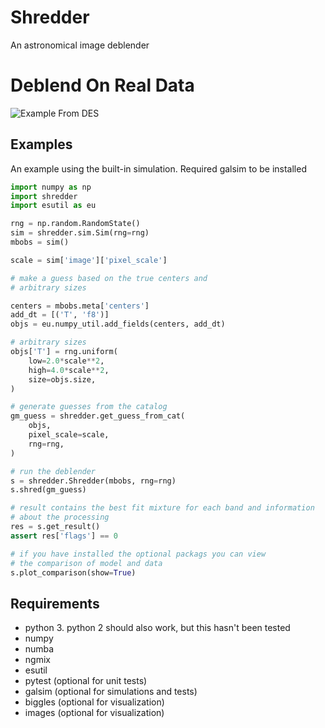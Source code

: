 # Shredder
An astronomical image deblender

# Deblend On Real Data

![Example From DES](https://raw.githubusercontent.com/esheldon/shredder/master/data/example-blend01.png)

## Examples

An example using the built-in simulation. Required galsim to be installed

```python
import numpy as np
import shredder
import esutil as eu

rng = np.random.RandomState()
sim = shredder.sim.Sim(rng=rng)
mbobs = sim()

scale = sim['image']['pixel_scale']

# make a guess based on the true centers and
# arbitrary sizes

centers = mbobs.meta['centers']
add_dt = [('T', 'f8')]
objs = eu.numpy_util.add_fields(centers, add_dt)

# arbitrary sizes
objs['T'] = rng.uniform(
    low=2.0*scale**2,
    high=4.0*scale**2,
    size=objs.size,
)

# generate guesses from the catalog
gm_guess = shredder.get_guess_from_cat(
    objs,
    pixel_scale=scale,
    rng=rng,
)

# run the deblender
s = shredder.Shredder(mbobs, rng=rng)
s.shred(gm_guess)

# result contains the best fit mixture for each band and information
# about the processing
res = s.get_result()
assert res['flags'] == 0

# if you have installed the optional packags you can view
# the comparison of model and data
s.plot_comparison(show=True)
```

## Requirements

- python 3.  python 2 should also work, but this hasn't been tested
- numpy
- numba
- ngmix
- esutil
- pytest (optional for unit tests)
- galsim (optional for simulations and tests)
- biggles (optional for visualization)
- images (optional for visualization)
